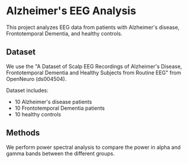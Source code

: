 # Alzheimer's EEG Analysis

This project analyzes EEG data from patients with Alzheimer's disease, Frontotemporal Dementia, and healthy controls.

## Dataset

We use the "A Dataset of Scalp EEG Recordings of Alzheimer's Disease, Frontotemporal Dementia and Healthy Subjects from Routine EEG" from OpenNeuro (ds004504).

Dataset includes:
- 10 Alzheimer's disease patients
- 10 Frontotemporal Dementia patients
- 10 healthy controls

## Methods

We perform power spectral analysis to compare the power in alpha and gamma bands between the different groups.
